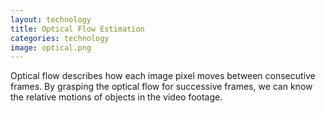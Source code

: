 ```yaml
---
layout: technology
title: Optical Flow Estimation
categories: technology
image: optical.png
---
```

Optical flow describes how each image pixel moves between consecutive frames.
By grasping the optical flow for successive frames, we can know the relative motions of objects in the video footage.